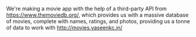 We're making a movie app with the help of a third-party API from https://www.themoviedb.org/, 
which provides us with a massive database of movies, complete with names, ratings, and photos, providing us a tonne of data to work with
http://movies.yaseenkc.in/
